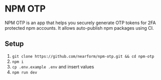 # NPM OTP
NPM OTP is an app that helps you securely generate OTP tokens for 2FA protected npm accounts. It allows auto-publish npm packages using CI.

## Setup
1. `git clone https://github.com/nearform/npm-otp.git && cd npm-otp`
1. `npm i`
1. `cp .env.example .env` and insert values
1. `npm run dev`